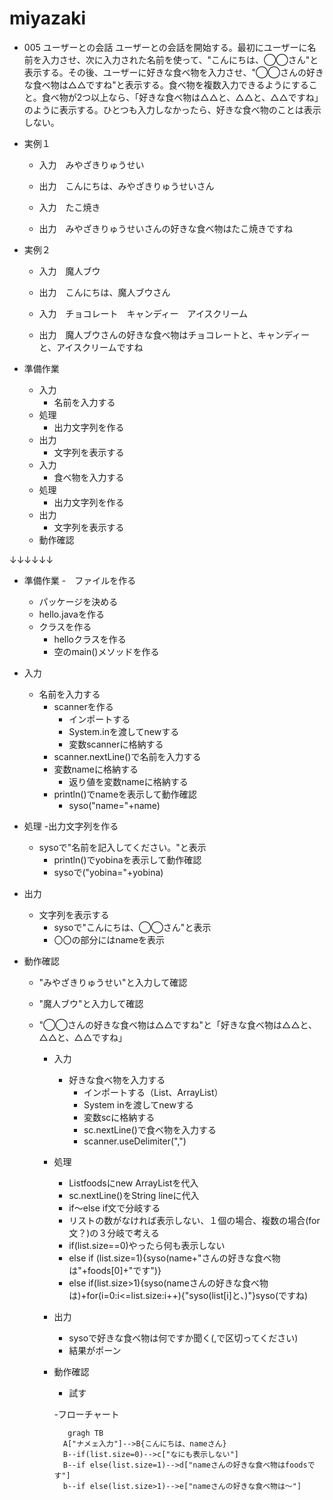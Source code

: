 # miyazaki

- 005 ユーザーとの会話
ユーザーとの会話を開始する。最初にユーザーに名前を入力させ、次に入力された名前を使って、"こんにちは、◯◯さん"と表示する。その後、ユーザーに好きな食べ物を入力させ、"◯◯さんの好きな食べ物は△△ですね"と表示する。食べ物を複数入力できるようにすること。食べ物が2つ以上なら、「好きな食べ物は△△と、△△と、△△ですね」のように表示する。ひとつも入力しなかったら、好きな食べ物のことは表示しない。

- 実例１
  -  入力　みやざきりゅうせい
  -  出力　こんにちは、みやざきりゅうせいさん

  -  入力　たこ焼き
  -  出力　みやざきりゅうせいさんの好きな食べ物はたこ焼きですね

- 実例２
  -  入力　魔人ブウ
  - 出力　こんにちは、魔人ブウさん

  - 入力　チョコレート　キャンディー　アイスクリーム
  - 出力　魔人ブウさんの好きな食べ物はチョコレートと、キャンディーと、アイスクリームですね

- 準備作業
  - 入力
    - 名前を入力する
  - 処理
    - 出力文字列を作る
  - 出力 
    - 文字列を表示する
  - 入力
    - 食べ物を入力する
  - 処理
    - 出力文字列を作る
  - 出力
    - 文字列を表示する
  - 動作確認

↓↓↓↓↓↓

- 準備作業
  -　ファイルを作る
    - パッケージを決める
    - hello.javaを作る
  - クラスを作る
    - helloクラスを作る
    - 空のmain()メソッドを作る
- 入力
  - 名前を入力する
    - scannerを作る
      - インポートする
      - System.inを渡してnewする
      - 変数scannerに格納する
    - scanner.nextLine()で名前を入力する
    - 変数nameに格納する
      - 返り値を変数nameに格納する
    - println()でnameを表示して動作確認
      - syso("name="+name)
 - 処理
   -出力文字列を作る
      - sysoで"名前を記入してください。"と表示
        - println()でyobinaを表示して動作確認
        - sysoで("yobina="+yobina)
     
  - 出力
    - 文字列を表示する 
      - sysoで"こんにちは、◯◯さん"と表示
      - 〇〇の部分にはnameを表示

  - 動作確認
    - "みやざきりゅうせい"と入力して確認
    - "魔人ブウ"と入力して確認

    - "◯◯さんの好きな食べ物は△△ですね"と「好きな食べ物は△△と、△△と、△△ですね」
        - 入力
          - 好きな食べ物を入力する
            - インポートする（List、ArrayList）
            - System inを渡してnewする
            - 変数scに格納する
            - sc.nextLine()で食べ物を入力する
            - scanner.useDelimiter(",")
        - 処理
          - List<String>foodsにnew ArrayList<String>を代入
          - sc.nextLine()をString lineに代入
          - if～else if文で分岐する
          - リストの数がなければ表示しない、１個の場合、複数の場合(for文？)の３分岐で考える
          - if(list.size==0)やったら何も表示しない
          - else if (list.size=1){syso(name+"さんの好きな食べ物は"+foods[0]+"です")}
          - else if(list.size>1){syso(nameさんの好きな食べ物は)+for(i=0:i<=list.size:i++){"syso(list[i]と、)"}syso(ですね)
        - 出力
          - sysoで好きな食べ物は何ですか聞く(,で区切ってください)
          - 結果がポーン
        - 動作確認
          -   試す

          -フローチャート
          ```mermaid
             gragh TB
            A["ナメェ入力"]-->B{こんにちは、nameさん}
            B--if(list.size=0)-->c["なにも表示しない"]
            B--if else(list.size=1)-->d["nameさんの好きな食べ物はfoodsです"]
            b--if else(list.size>1)-->e["nameさんの好きな食べ物は～"]
          
          ```








